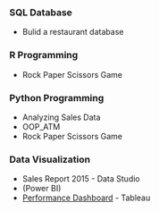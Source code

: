 ### SQL Database
  - Bulid a restaurant database
  
### R Programming
  - Rock Paper Scissors Game
  
### Python Programming
  - Analyzing Sales Data
  - OOP_ATM
  - Rock Paper Scissors Game
  
### Data Visualization
  - Sales Report 2015 - Data Studio
  - (Power BI)
  - [Performance Dashboard](https://public.tableau.com/app/profile/mayp7482/viz/Tableau101_16594651781360/Dashboard1#1) - Tableau

